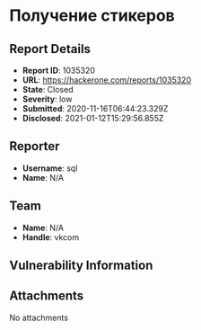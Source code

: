 # Получение стикеров

## Report Details
- **Report ID**: 1035320
- **URL**: https://hackerone.com/reports/1035320
- **State**: Closed
- **Severity**: low
- **Submitted**: 2020-11-16T06:44:23.329Z
- **Disclosed**: 2021-01-12T15:29:56.855Z

## Reporter
- **Username**: sql
- **Name**: N/A

## Team
- **Name**: N/A
- **Handle**: vkcom

## Vulnerability Information


## Attachments
No attachments
